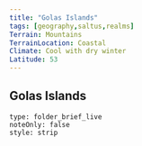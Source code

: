 ```yaml
---
title: "Golas Islands"
tags: [geography,saltus,realms]
Terrain: Mountains
TerrainLocation: Coastal
Climate: Cool with dry winter
Latitude: 53
---
```

## Golas Islands

```ccard
type: folder_brief_live
noteOnly: false
style: strip
```